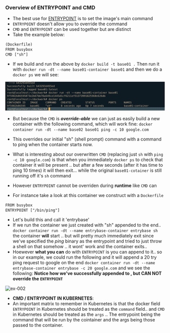 ### Overview of ENTRYPOINT and CMD
- The best use for [ENTRYPOINT](https://docs.docker.com/engine/reference/builder/#entrypoint) is to set the image's main command
- ```ENTRYPOINT``` doesn't allow you to override the command
- ```CMD``` and ```ENTRYPOINT``` can be used together but are distinct 
- Take the example below:
```
(Dockerfile)
FROM busybox
CMD ["sh"]
```
- If we build and run the above by ```docker build -t base01 .``` Then run it with ```docker run -dt --name base01-container base01```
and then we do a ```docker ps``` we will see:

![ex-011 docker ps ](ex011.png)


- But because the ```CMD``` is _**override-able**_ we can just as easily build a new container with the following command, which will work fine:
```docker container run -dt --name base02 base01 ping -c 10 google.com``` 
- This overrides our initial "sh" (shell prompt) command with a command to ping when the container starts now.
- What is interesting about our overwritten ```CMD``` (replacing just ```sh``` with ```ping -c 10 google.com```) is that when you immediately ```docker ps``` to check that container it will be present .. but after a few seconds (after it has time to ping 10 times) it will then exit... while the original ```base01-cotainer``` is still running off it's ```sh``` command

- However ```ENTRYPOINT``` cannot be overriden during __runtime__ like ```CMD``` can
- For instance take a look at this container we construct with a ```Dockerfile```
```
FROM busybox
ENTRYPOINT ["/bin/ping"]
```
- Let's build this and call it 'entrybase'
- If we run the container we just created with "sh" appended to the end.. ```docker container run -dt --name entrybase-container entrybase sh``` the container __will__ start .. but will pretty much immediately exit since we've specified the _ping_ binary as the entrypoint and tried to just throw a shell on that somehow .. it wont' work and the container exits..
- Hoewever __what you can__ do with ```ENTRYPOINT``` is you can append to it.. so in our example, we could run the following and it will append a 20 try ping request to google on the end
```docker container run -dt --name entrybase-container entrybase -c 20 google.com``` and we see the following: **Notice how we've successfully appended to , but CAN NOT override the ```ENTRYPOINT```** 

![ex-002](ex-002.png)

- **CMD / ENTRYPOINT IN KUBERNETES**: 
- An important matrix to remember in Kubernetes is that the docker field ```ENTRYPOINT``` in Kubernetes should be treated as the ```command``` field.. and ```CMD``` in Kubernetes should be treated as the ```args``` .. The entrypoint being the command that will be run by the cointainer and the args being those passed to the container.
